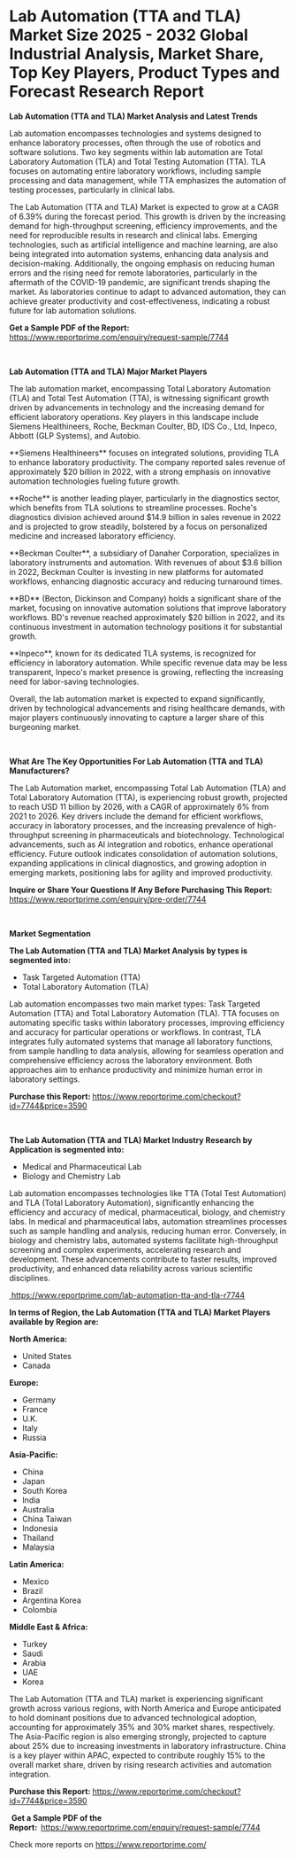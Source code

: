 <p><h1>Lab Automation (TTA and TLA) Market Size 2025 - 2032 Global Industrial Analysis, Market Share, Top Key Players, Product Types and Forecast Research Report</h1></p><p><strong>Lab Automation (TTA and TLA) Market Analysis and Latest Trends</strong></p>
<p><p>Lab automation encompasses technologies and systems designed to enhance laboratory processes, often through the use of robotics and software solutions. Two key segments within lab automation are Total Laboratory Automation (TLA) and Total Testing Automation (TTA). TLA focuses on automating entire laboratory workflows, including sample processing and data management, while TTA emphasizes the automation of testing processes, particularly in clinical labs.</p><p>The Lab Automation (TTA and TLA) Market is expected to grow at a CAGR of 6.39% during the forecast period. This growth is driven by the increasing demand for high-throughput screening, efficiency improvements, and the need for reproducible results in research and clinical labs. Emerging technologies, such as artificial intelligence and machine learning, are also being integrated into automation systems, enhancing data analysis and decision-making. Additionally, the ongoing emphasis on reducing human errors and the rising need for remote laboratories, particularly in the aftermath of the COVID-19 pandemic, are significant trends shaping the market. As laboratories continue to adapt to advanced automation, they can achieve greater productivity and cost-effectiveness, indicating a robust future for lab automation solutions.</p></p>
<p><strong>Get a Sample PDF of the Report:&nbsp;</strong> <a href="https://www.reportprime.com/enquiry/request-sample/7744?utm_campaign=2042&utm_medium=2&utm_source=Github&utm_content=ia&utm_term=19032025&utm_id=lab-automation-tta-and-tla">https://www.reportprime.com/enquiry/request-sample/7744</a></p>
<p>&nbsp;</p>
<p><strong>Lab Automation (TTA and TLA) Major Market Players</strong></p>
<p><p>The lab automation market, encompassing Total Laboratory Automation (TLA) and Total Test Automation (TTA), is witnessing significant growth driven by advancements in technology and the increasing demand for efficient laboratory operations. Key players in this landscape include Siemens Healthineers, Roche, Beckman Coulter, BD, IDS Co., Ltd, Inpeco, Abbott (GLP Systems), and Autobio.</p><p>**Siemens Healthineers** focuses on integrated solutions, providing TLA to enhance laboratory productivity. The company reported sales revenue of approximately $20 billion in 2022, with a strong emphasis on innovative automation technologies fueling future growth.</p><p>**Roche** is another leading player, particularly in the diagnostics sector, which benefits from TLA solutions to streamline processes. Roche's diagnostics division achieved around $14.9 billion in sales revenue in 2022 and is projected to grow steadily, bolstered by a focus on personalized medicine and increased laboratory efficiency.</p><p>**Beckman Coulter**, a subsidiary of Danaher Corporation, specializes in laboratory instruments and automation. With revenues of about $3.6 billion in 2022, Beckman Coulter is investing in new platforms for automated workflows, enhancing diagnostic accuracy and reducing turnaround times.</p><p>**BD** (Becton, Dickinson and Company) holds a significant share of the market, focusing on innovative automation solutions that improve laboratory workflows. BD's revenue reached approximately $20 billion in 2022, and its continuous investment in automation technology positions it for substantial growth.</p><p>**Inpeco**, known for its dedicated TLA systems, is recognized for efficiency in laboratory automation. While specific revenue data may be less transparent, Inpeco's market presence is growing, reflecting the increasing need for labor-saving technologies.</p><p>Overall, the lab automation market is expected to expand significantly, driven by technological advancements and rising healthcare demands, with major players continuously innovating to capture a larger share of this burgeoning market.</p></p>
<p>&nbsp;</p>
<p><strong>What Are The Key Opportunities For Lab Automation (TTA and TLA) Manufacturers?</strong></p>
<p><p>The Lab Automation market, encompassing Total Lab Automation (TLA) and Total Laboratory Automation (TTA), is experiencing robust growth, projected to reach USD 11 billion by 2026, with a CAGR of approximately 6% from 2021 to 2026. Key drivers include the demand for efficient workflows, accuracy in laboratory processes, and the increasing prevalence of high-throughput screening in pharmaceuticals and biotechnology. Technological advancements, such as AI integration and robotics, enhance operational efficiency. Future outlook indicates consolidation of automation solutions, expanding applications in clinical diagnostics, and growing adoption in emerging markets, positioning labs for agility and improved productivity.</p></p>
<p><strong>Inquire or Share Your Questions If Any Before Purchasing This Report:</strong> <a href="https://www.reportprime.com/enquiry/pre-order/7744?utm_campaign=2042&utm_medium=2&utm_source=Github&utm_content=ia&utm_term=19032025&utm_id=lab-automation-tta-and-tla">https://www.reportprime.com/enquiry/pre-order/7744</a></p>
<p>&nbsp;</p>
<p><strong>Market Segmentation</strong></p>
<p><strong>The Lab Automation (TTA and TLA) Market Analysis by types is segmented into:</strong></p>
<p><ul><li>Task Targeted Automation (TTA)</li><li>Total Laboratory Automation (TLA)</li></ul></p>
<p><p>Lab automation encompasses two main market types: Task Targeted Automation (TTA) and Total Laboratory Automation (TLA). TTA focuses on automating specific tasks within laboratory processes, improving efficiency and accuracy for particular operations or workflows. In contrast, TLA integrates fully automated systems that manage all laboratory functions, from sample handling to data analysis, allowing for seamless operation and comprehensive efficiency across the laboratory environment. Both approaches aim to enhance productivity and minimize human error in laboratory settings.</p></p>
<p><strong>Purchase this Report:&nbsp;</strong><a href="https://www.reportprime.com/checkout?id=7744&price=3590&utm_campaign=2042&utm_medium=2&utm_source=Github&utm_content=ia&utm_term=19032025&utm_id=lab-automation-tta-and-tla">https://www.reportprime.com/checkout?id=7744&price=3590</a></p>
<p>&nbsp;</p>
<p><strong>The Lab Automation (TTA and TLA) Market Industry Research by Application is segmented into:</strong></p>
<p><ul><li>Medical and Pharmaceutical Lab</li><li>Biology and Chemistry Lab</li></ul></p>
<p><p>Lab automation encompasses technologies like TTA (Total Test Automation) and TLA (Total Laboratory Automation), significantly enhancing the efficiency and accuracy of medical, pharmaceutical, biology, and chemistry labs. In medical and pharmaceutical labs, automation streamlines processes such as sample handling and analysis, reducing human error. Conversely, in biology and chemistry labs, automated systems facilitate high-throughput screening and complex experiments, accelerating research and development. These advancements contribute to faster results, improved productivity, and enhanced data reliability across various scientific disciplines.</p></p>
<p><a href="https://www.reportprime.com/lab-automation-tta-and-tla-r7744?utm_campaign=2042&utm_medium=2&utm_source=Github&utm_content=ia&utm_term=19032025&utm_id=lab-automation-tta-and-tla">&nbsp;https://www.reportprime.com/lab-automation-tta-and-tla-r7744</a></p>
<p><strong>In terms of Region, the Lab Automation (TTA and TLA) Market Players available by Region are:</strong></p>
<p>
    <p> <strong> North America: </strong>
        <ul>
            <li>United States</li>
            <li>Canada</li>
        </ul>
        </p> 
    <p> <strong> Europe: </strong>
        <ul>
            <li>Germany</li>
            <li>France</li>
            <li>U.K.</li>
            <li>Italy</li>
            <li>Russia</li>
        </ul>
        </p> 
    <p> <strong> Asia-Pacific: </strong>
        <ul>
            <li>China</li>
            <li>Japan</li>
            <li>South Korea</li>
            <li>India</li>
            <li>Australia</li>
            <li>China Taiwan</li>
            <li>Indonesia</li>
            <li>Thailand</li>
            <li>Malaysia</li>
        </ul>
        </p> 
    <p> <strong> Latin America: </strong>
        <ul>
            <li>Mexico</li>
            <li>Brazil</li>
            <li>Argentina Korea</li>
            <li>Colombia</li>
        </ul>
        </p> 
    <p> <strong> Middle East & Africa: </strong>
        <ul>
            <li>Turkey</li>
            <li>Saudi</li>
            <li>Arabia</li>
            <li>UAE</li>
            <li>Korea</li>
        </ul>
    </p>
    </p>
<p><p>The Lab Automation (TTA and TLA) market is experiencing significant growth across various regions, with North America and Europe anticipated to hold dominant positions due to advanced technological adoption, accounting for approximately 35% and 30% market shares, respectively. The Asia-Pacific region is also emerging strongly, projected to capture about 25% due to increasing investments in laboratory infrastructure. China is a key player within APAC, expected to contribute roughly 15% to the overall market share, driven by rising research activities and automation integration.</p></p>
<p><strong>Purchase this Report: </strong><a href="https://www.reportprime.com/checkout?id=7744&price=3590&utm_campaign=2042&utm_medium=2&utm_source=Github&utm_content=ia&utm_term=19032025&utm_id=lab-automation-tta-and-tla">https://www.reportprime.com/checkout?id=7744&price=3590</a></p>
<p>&nbsp;<strong>Get a Sample PDF of the Report:&nbsp;&nbsp;</strong><a href="https://www.reportprime.com/enquiry/request-sample/7744?utm_campaign=2042&utm_medium=2&utm_source=Github&utm_content=ia&utm_term=19032025&utm_id=lab-automation-tta-and-tla">https://www.reportprime.com/enquiry/request-sample/7744</a></p>
<p><strong></strong></p>
<p>Check more reports on <a href="https://www.reportprime.com/?utm_campaign=2042&utm_medium=2&utm_source=Github&utm_content=ia&utm_term=19032025&utm_id=lab-automation-tta-and-tla">https://www.reportprime.com/</a></p>